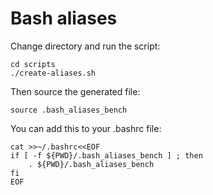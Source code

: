 # Bash aliases

Change directory and run the script:
```
cd scripts
./create-aliases.sh
```

Then source the generated file:
```
source .bash_aliases_bench
```

You can add this to your .bashrc file:
```
cat >>~/.bashrc<<EOF
if [ -f ${PWD}/.bash_aliases_bench ] ; then
    . ${PWD}/.bash_aliases_bench
fi
EOF
```
